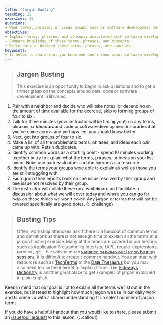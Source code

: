 ```yaml
---
title: "Jargon Busting"
teaching: 15
exercises: 30
questions:
- What terms, phrases, or ideas around code or software development have you come across and feel you should know better?
objectives:
- Explain terms, phrases, and concepts associated with software development in libraries.
- Compare knowledge of these terms, phrases, and concepts.
- Differentiate between these terms, phrases, and concepts.
keypoints:
- It helps to share what you know and don't know about software development and data science jargon.
---
```


> ## Jargon Busting
>
> This exercise is an opportunity to begin to ask questions and to get a firmer grasp on the concepts around data, code or software development in libraries.
>
1. Pair with a neighbor and decide who will take notes (or depending on the amount of time available for the exercise, skip to forming groups of four to six). 
1. Talk for three minutes (your instructor will be timing you!) on any terms, phrases, or ideas around code or software development in libraries that you've come across and perhaps feel you should know better.
1. Next, get into groups of four to six.
1. Make a list of all the problematic terms, phrases, and ideas each pair came up with. Retain duplicates.
1. Identify common words as a starting point - spend 10 minutes working together to try to explain what the terms, phrases, or ideas on your list mean.  Note: use both each other and the internet as a resource.
1. Identify the terms your groups were able to explain as well as those you are still struggling with.
1. Each group then reports back on one issue resolved by their group and one issue not resolved by their group.
1. The instructor will collate these on a whiteboard and facilitate a discussion about what we will cover today and where you can go for help on those things we won't cover. Any jargon or terms that will not be covered specifically are good notes.
{: .challenge}


> ## Busting Tips
>
> Often, workshop attendees ask if there is a handout of common terms and definitions as there is not enough time to explain all the terms in a jargon busting exercise. Many of the terms are covered in our lessons such as Application Programming Interface (API), regular expressions, terminal, git... but with so much [variation between our jargon busting sessions](https://twitter.com/search?q=jargon%20libcarpentry&src=typed_query&f=live), it is difficult to create a common handout. You can start with resources such as [TechTerms](https://techterms.com/category/technical) or the [Data Thesaurus](https://nnlm.gov/data/thesaurus) but you may also need to use the internet to explain terms. The [Sideways Dictionary](https://sidewaysdictionary.com) is another great place to get examples of jargon explained in plain English.  
>  
>  
Keep in mind that our goal is not to explain all the terms we list out in the exercise, but instead to highlight how much jargon we use in our daily work and to come up with a shared understanding for a select number of jargon terms. 
>  
>  
If you do have a helpful handout that you would like to share, please submit an [issue/pull request](https://github.com/LibraryCarpentry/lc-data-intro) to this lesson. 
{: .callout}
